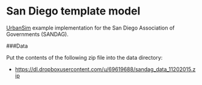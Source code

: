 San Diego template model
===============

[UrbanSim][] example implementation for the San Diego Association of Governments (SANDAG).

[UrbanSim]: https://github.com/synthicity/urbansim

###Data

Put the contents of the following zip file into the data directory:

* https://dl.dropboxusercontent.com/u/69619688/sandag_data_11202015.zip

